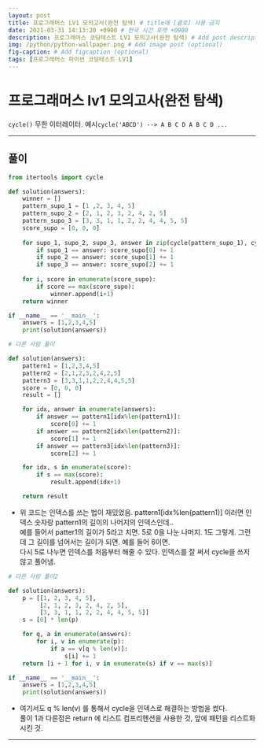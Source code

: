 ```yaml
---
layout: post
title: 프로그래머스 LV1 모의고사(완전 탐색) # title에 [괄호] 사용 금지
date: 2021-03-31 14:13:20 +0900 # 한국 시간 포맷 +0900
description: 프로그래머스 코딩테스트 LV1 모의고사(완전 탐색) # Add post description (optional)
img: /python/python-wallpaper.png # Add image post (optional)
fig-caption: # Add figcaption (optional)
tags: [프로그래머스 파이썬 코딩테스트 LV1]
---
```


# 프로그래머스 lv1 모의고사(완전 탐색)

`cycle()` 무한 이터레이터. 예시`cycle('ABCD') --> A B C D A B C D ...` 

---

## 풀이
```python
from itertools import cycle

def solution(answers):
    winner = []
    pattern_supo_1 = [1 ,2, 3, 4, 5]
    pattern_supo_2 = [2, 1, 2, 3, 2, 4, 2, 5]
    pattern_supo_3 = [3, 3, 1, 1, 2, 2, 4, 4, 5, 5]
    score_supo = [0, 0, 0]
    
    for supo_1, supo_2, supo_3, answer in zip(cycle(pattern_supo_1), cycle(pattern_supo_2), cycle(pattern_supo_3), answers):
        if supo_1 == answer: score_supo[0] += 1
        if supo_2 == answer: score_supo[1] += 1
        if supo_3 == answer: score_supo[2] += 1
    
    for i, score in enumerate(score_supo):
        if score == max(score_supo):
            winner.append(i+1) 
    return winner

if __name__ == '__main__':
    answers = [1,2,3,4,5]
    print(solution(answers))
```


```python
# 다른 사람 풀이

def solution(answers):
    pattern1 = [1,2,3,4,5]
    pattern2 = [2,1,2,3,2,4,2,5]
    pattern3 = [3,3,1,1,2,2,4,4,5,5]
    score = [0, 0, 0]
    result = []

    for idx, answer in enumerate(answers):
        if answer == pattern1[idx%len(pattern1)]:
            score[0] += 1
        if answer == pattern2[idx%len(pattern2)]:
            score[1] += 1
        if answer == pattern3[idx%len(pattern3)]:
            score[2] += 1

    for idx, s in enumerate(score):
        if s == max(score):
            result.append(idx+1)

    return result
```
- 위 코드는 인덱스를 쓰는 법이 재밌었음. pattern1[idx%len(pattern1)] 이러면 인덱스 숫자랑 pattern1의 길이의 나머지의 인덱스인데..<br>
 예를 들어서 patter1의 길이가 5라고 치면. 5로 0을 나눈 나머지. 1도 그렇게. 그런데 그 길이를 넘어서는 길이가 되면. 예를 들어 6이면. <br> 다시 5로 나누면 인덱스를 처음부터 해줄 수 있다. 인덱스를 잘 써서 cycle을 쓰지 않고 풀어냄.


```python 
# 다른 사람 풀이2

def solution(answers):
    p = [[1, 2, 3, 4, 5],
         [2, 1, 2, 3, 2, 4, 2, 5],
         [3, 3, 1, 1, 2, 2, 4, 4, 5, 5]]
    s = [0] * len(p)

    for q, a in enumerate(answers):
        for i, v in enumerate(p):
            if a == v[q % len(v)]:
                s[i] += 1
    return [i + 1 for i, v in enumerate(s) if v == max(s)]

if __name__ == '__main__':
    answers = [1,2,3,4,5]
    print(solution(answers))
```
- 여기서도 q % len(v) 를 통해서 cycle을 인덱스로 해결하는 방법을 썼다.<br>
풀이 1과 다른점은 return 에 리스트 컴프리헨션을 사용한 것, 앞에 패턴을 리스트화 시킨 것.
---
